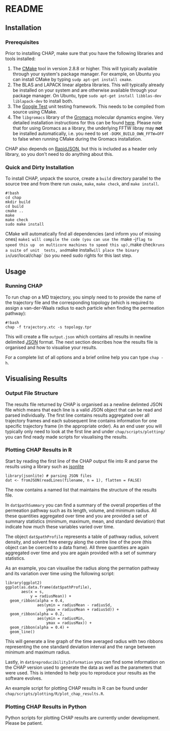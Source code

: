 # README #

## Installation ##

### Prerequisites ###

Prior to installing CHAP, make sure that you have the following libraries and tools installed:

1. The [CMake](https://cmake.org/) tool in version 2.8.8 or higher. This will 
typically available through your system's package manager. For example, on 
Ubuntu you can install CMake by typing `sudp apt-get install cmake`.
2. The BLAS and LAPACK linear algebra libraries. This will typically already be
installed on your system and are otherwise available through your package 
manager. On Ubuntu, type `sudo apt-get install libblas-dev liblapack-dev` to
install both.
3. The [Google Test](https://github.com/google/googletest) unit testing 
framework. This needs to be compiled from source using CMake.
4. The `libgromacs` library of the [Gromacs](http://www.gromacs.org/) molecular 
dynamics engine. Very detailed installation instructions for this can be found
[here](http://manual.gromacs.org/documentation/2016.3/install-guide/index.html).
Please note that for using Gromacs as a library, the underlying FFTW libray 
may **not** be installed automatically, i.e. you need to set
`-DGMX_BUILD_OWN_FFTW=OFF` to false when running CMake during the Gromacs 
installation.

CHAP also depends on [RapidJSON](http://rapidjson.org/), but this is included
as a header only library, so you don't need to do anything about this.


### Quick and Dirty Installation ###

To install CHAP, unpack the source, create a `build` directory parallel to the
source tree and from there run `cmake`, `make`, `make check`, and 
`make install`.

~~~
#!bash
cd chap
mkdir build
cd build
cmake ..
make
make check
sudo make install
~~~

CMake will automatically find all dependencies (and inform you of missing ones)
`make1 will compile the code (you can use the `make -j` flag to speed this up 
on multicore machines to speed this up), `make check` runs a suite of unit 
tests, and `make install` will place the binary in `/usr/local/chap` (so you
need sudo rights for this last step.


## Usage ##

### Running CHAP ###

To run chap on a MD trajectory, you simply need to to provide the name of the
trajectory file and the corresponding topology (which is required to assign
a van-der-Waals radius to each particle when finding the permeation pathway):

```
#!bash
chap -f trajectory.xtc -s topology.tpr
```

This will create a file `output.json` which contains all results in newline
delimited [JSON](http://www.json.org/) format. The next section describes how
the results file is organised and how to visualise your results.

For a complete list of all options and a brief online help you can type 
`chap -h`.


## Visualising Results ##

### Output File Structure ###

The results file returned by CHAP is organised as a newline delimted JSON file
which means that each line is a valid JSON object that can be read and parsed
individually. The first line contains results aggregated over all trajectory
frames and each subsequent line contains information for one specific 
trajectory frame (in the appropriate order). As an end user you will typically 
only need to look at the first line and under `chap/scripts/plotting/` you can 
find ready made scripts for visualising the results.

### Plotting CHAP Results in R ###

Start by reading the first line of the CHAP output file into R and parse the 
results using a library such as 
[jsonlite](https://cran.r-project.org/web/packages/jsonlite/index.html)

~~~
library(jsonlite) # parsing JSON files
dat <- fromJSON(readLines(filename, n = 1), flatten = FALSE)
~~~

The now contains a named list that maintains the structure of the results file.

In `dat$pathSummary` you can find a summary of the overall properties of the
permeation pathway such as its length, volume, and minimum radius. All these
quantities aggregated over time and you are provided a set of summary 
statistics (minimum, maximum, mean, and standard deviation) that indicate how 
much these variables varied over time.

The object `dat$pathProfile` represents a table of pathway radius, solvent
density, and solvent free energy along the centre line of the pore (this object
can be coerced to a data frame). All three quantities are again aggregated 
over time and you are again provided with a set of summary statistics.

As an example, you can visualise the radius along the permation pathway and its
variation over time using the following script:
~~~
library(ggplot2)
ggplot(as.data.frame(dat$pathProfile),
       aes(x = s,
           y = radiusMean)) +
  geom_ribbon(alpha = 0.4,
              aes(ymin = radiusMean - radiusSd,
                  ymax = radiusMean + radiusSd)) +
  geom_ribbon(alpha = 0.2,
              aes(ymin = radiusMin,
                  ymax = radiusMax)) +
  geom_ribbon(alpha = 0.4) +
  geom_line()
~~~
This will generate a line graph of the time averaged radius with two ribbons
representing the one standard deviation interval and the range between minimum
and maximum radius. 

Lastly, in `dat$reproducibilityInformation` you can find some information on 
the CHAP version used to generate the data as well as the parameters that were
used. This is intended to help you to reproduce your results as the software
evolves.

An example script for plotting CHAP results in R can be found under 
`chap/scripts/plotting/R/plot_chap_results.R`. 


### Plotting CHAP Results in Python ###

Python scripts for plotting CHAP results are currently under development. 
Please be patient.

